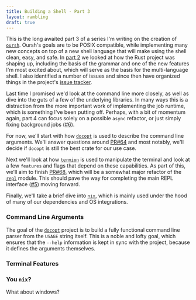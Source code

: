 ```yaml
---
title: Building a Shell - Part 3
layout: rambling
draft: true
---
```


This is the long awaited part 3 of a series I'm writing on the creation of
[`oursh`][oursh]. Oursh's goals are to be POSIX compatible, while implementing
many new concepts on top of a new shell language that will make using the shell
clean, easy, and safe. In [part 2][part2] we looked at how the Rust project was
shaping up, including the basis of the grammar and one of the new features I'm
most excited about, which will serve as the basis for the multi-language shell.
I also identified a number of issues and since then have organized things in
the project's [issue tracker](gh-issues).

Last time I promised we'd look at the command line more closely, as well as
dive into the guts of a few of the underlying libraries. In many ways this is a
distraction from the more important work of implementing the job runtime, which
is something I've been putting off.  Perhaps, with a bit of momentum again,
part 4 can focus solely on a possible `async` refactor, or just simply fixing
background jobs ([#6][issue-6]).

For now, we'll start with how [`docopt`][docopt] is used to describe the command
line arguments. We'll answer questions around [PR#64][pr-64] and most notably,
we'll decide if `docopt` is still the best crate for our use case.

Next we'll look at how [`termion`][termion] is used to manipulate the terminal
and look at a few `features` and flags that depend on these capabilities. As
part of this, we'll aim to finish [PR#68][pr-68], which will be a somewhat major
refactor of the [`repl`][repl] module. This should pave the way for completing
the main REPL interface ([#5][issue-5]) moving forward.

Finally, we'll take a brief dive into [`nix`][nix], which is mainly used under
the hood of many of our dependencies and OS integrations.


### Command Line Arguments

The goal of the [`docopt`][docopt] project is to build a fully functional
command line parser from the `USAGE` string itself. This is a noble and lofty
goal, which ensures that the `--help` information is kept in sync with the
project, because it defines the arguments themselves.

### Terminal Features

### You `nix`?

What about windows?


[docopt]:     https://nixpulvis.com/oursh/docopt
[gh-issues]:  https://github.com/nixpulvis/oursh/issues
[issue-5]:    https://github.com/nixpulvis/oursh/issues/5
[issue-6]:    https://github.com/nixpulvis/oursh/issues/6
[nix]:        https://nixpulvis.com/oursh/nix/
[oursh]:      https://nixpulvis.com/oursh/oursh/
[part2]:      2018-10-15-building-a-shell-part-2
[pr-64]:      https://github.com/nixpulvis/oursh/pull/64
[pr-68]:      https://github.com/nixpulvis/oursh/pull/68
[repl]:      https://nixpulvis.com/oursh/oursh/repl
[termion]:    https://nixpulvis.com/oursh/termion
